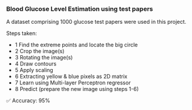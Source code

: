 
### Blood Glucose Level Estimation using test papers

A dataset comprising 1000 glucose test papers were used in this project.

Steps taken:
  * 1 Find the extreme points and locate the big circle
  * 2 Crop the image(s)
  * 3 Rotating the image(s)
  * 4 Draw contours
  * 5 Apply scaling
  * 6 Extracting yellow & blue pixels as 2D matrix
  * 7 Learn using Multi-layer Perceptron regressor
  * 8 Predict (prepare the new image using steps 1-6)
  
  :white_check_mark: Accuracy: 95%
